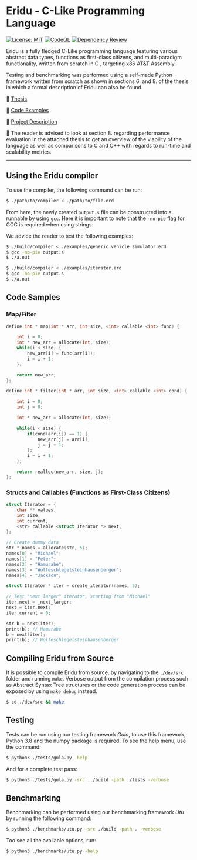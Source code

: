 # Eridu - C-Like Programming Language
[![License: MIT](https://img.shields.io/badge/License-MIT-yellow.svg)](https://github.com/frederikgram/eridu/blob/master/LICENSE)
[![CodeQL](https://github.com/frederikgram/eridu/workflows/CodeQL/badge.svg)](https://github.com/frederikgram/eridu/actions?query=workflow%3ADependency+Review)
[![Dependency Review](https://github.com/frederikgram/eridu/workflows/Dependency%20Review/badge.svg)]()


Eridu is a fully fledged C-Like programming language featuring various abstract data types, functions as first-class citizens, and multi-paradigm functionality, written from scratch in C , targeting x86 AT&T Assembly.

Testing and benchmarking was performed using a self-made Python framework written from scratch as shown in sections 6. and 8. of the thesis in which a formal description of Eridu can also be found.

:pushpin: [Thesis](https://github.com/frederikgram/eridu/blob/master/Thesis.pdf)

:pushpin: [Code Examples](https://github.com/frederikgram/eridu/tree/master/examples)

:pushpin: [Project Description](https://github.com/frederikgram/eridu/blob/master/projectdescription.pdf)

:speech_balloon: The reader is advised to look at section 8. regarding performance evaluation in the attached thesis to get an overview of the viability of the language as well as comparisons to C and C++ with regards to run-time and scalability metrics.

---
## Using the Eridu compiler
To use the compiler, the following command can be run:
```bash
$ ./path/to/compiler < ./path/to/file.erd
```

From here, the newly created `output.s` file can be constructed into a runnable by using `gcc`. Here it is important to note that the `-no-pie` flag for GCC is required when using strings.

We advice the reader to test the following examples:
```bash
$ ./build/compiler < ./examples/generic_vehicle_simulator.erd
$ gcc -no-pie output.s
$ ./a.out
```
```bash
$ ./build/compiler < ./examples/iterator.erd
$ gcc -no-pie output.s
$ ./a.out
```


## Code Samples
### Map/Filter
```c
define int * map(int * arr, int size, <int> callable <int> func) {

    int i = 0;
    int * new_arr = allocate(int, size);
    while(i < size) {
        new_arr[i] = func(arr[i]);
        i = i + 1;
    };

    return new_arr;
};
```
```c
define int * filter(int * arr, int size, <int> callable <int> cond) {

    int i = 0;
    int j = 0;

    int * new_arr = allocate(int, size);

    while(i < size) {
        if(cond(arr[i]) == 1) {
            new_arr[j] = arr[i];
            j = j + 1;
        };
        i = i + 1;
    };

    return realloc(new_arr, size, j);
};
```
### Structs and Callables (Functions as First-Class Citizens)
```c
struct Iterator = {
    char ** values,
    int size,
    int current,
    <str> callable <struct Iterator *> next,
};

// Create dummy data
str * names = allocate(str, 5);
names[0] = "Michael";
names[1] = "Peter";
names[2] = "Hamurabe";
names[3] = "Wolfeschlegelsteinhausenberger";
names[4] = "Jackson";

struct Iterator * iter = create_iterator(names, 5);

// Test "next larger" iterator, starting from "Michael"
iter.next = _next_larger;
next = iter.next;
iter.current = 0;

str b = next(iter);
print(b); // Hamurabe
b = next(iter);
print(b); // Wolfeschlegelsteinhausenberger

```

## Compiling Eridu from Source
It is possible to compile Eridu from source, by navigating to the `./dev/src` folder and running `make`. Verbose output from the compilation process such as Abstract Syntax Tree structures or the code generation process can be exposed by using `make debug` instead. 

```bash 
$ cd ./dev/src && make
```



## Testing
Tests can be run using our testing framework _Gula_, to use this framework, Python 3.8 and the numpy package is required. To see the help menu, use the command:
```bash
$ python3 ./tests/gula.py -help
```

And for a complete test pass:

```bash
$ python3 ./tests/gula.py -src ../build -path ./tests -verbose
```

## Benchmarking
Benchmarking can be performed using our benchmarking framework _Utu_ by running the following command:
```bash
$ python3 ./benchmarks/utu.py -src ./build -path . -verbose
```

Too see all the available options, run:

```bash
$ python3 ./benchmarks/utu.py -help
```

